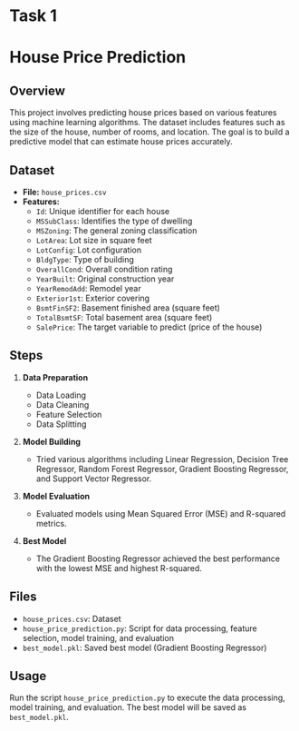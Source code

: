 # Task 1

# House Price Prediction

## Overview

This project involves predicting house prices based on various features using machine learning algorithms. The dataset includes features such as the size of the house, number of rooms, and location. The goal is to build a predictive model that can estimate house prices accurately.

## Dataset

- **File:** `house_prices.csv`
- **Features:**
  - `Id`: Unique identifier for each house
  - `MSSubClass`: Identifies the type of dwelling
  - `MSZoning`: The general zoning classification
  - `LotArea`: Lot size in square feet
  - `LotConfig`: Lot configuration
  - `BldgType`: Type of building
  - `OverallCond`: Overall condition rating
  - `YearBuilt`: Original construction year
  - `YearRemodAdd`: Remodel year
  - `Exterior1st`: Exterior covering
  - `BsmtFinSF2`: Basement finished area (square feet)
  - `TotalBsmtSF`: Total basement area (square feet)
  - `SalePrice`: The target variable to predict (price of the house)

## Steps

1. **Data Preparation**
   - Data Loading
   - Data Cleaning
   - Feature Selection
   - Data Splitting

2. **Model Building**
   - Tried various algorithms including Linear Regression, Decision Tree Regressor, Random Forest Regressor, Gradient Boosting Regressor, and Support Vector Regressor.

3. **Model Evaluation**
   - Evaluated models using Mean Squared Error (MSE) and R-squared metrics.

4. **Best Model**
   - The Gradient Boosting Regressor achieved the best performance with the lowest MSE and highest R-squared.

## Files

- `house_prices.csv`: Dataset
- `house_price_prediction.py`: Script for data processing, feature selection, model training, and evaluation
- `best_model.pkl`: Saved best model (Gradient Boosting Regressor)

## Usage

Run the script `house_price_prediction.py` to execute the data processing, model training, and evaluation. The best model will be saved as `best_model.pkl`.

